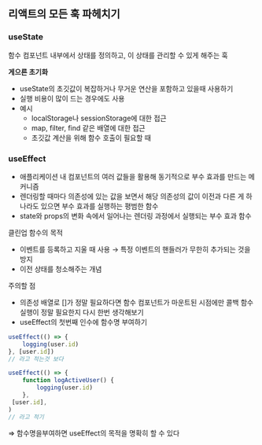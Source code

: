 ## 리액트의 모든 훅 파헤치기

### useState

함수 컴포넌트 내부에서 상태를 정의하고, 이 상태를 관리할 수 있게 해주는 훅

**게으른 초기화**

- useState의 초깃값이 복잡하거나 무거운 연산을 포함하고 있을때 사용하기
- 실행 비용이 많이 드는 경우에도 사용
- 예시
  - localStorage나 sessionStorage에 대한 접근
  - map, filter, find 같은 배열에 대한 접근
  - 초깃값 계산을 위해 함수 호출이 필요할 때

### useEffect

- 애플리케이션 내 컴포넌트의 여러 값들을 활용해 동기적으로 부수 효과를 만드는 메커니즘
- 렌더링할 때마다 의존성에 있는 값을 보면서 해당 의존성의 값이 이전과 다른 게 하나라도 있으면 부수 효과를 실행하는 평범한 함수
- state와 props의 변화 속에서 일어나는 렌더링 과정에서 실행되는 부수 효과 함수

클린업 함수의 목적

- 이벤트를 등록하고 지울 때 사용
  → 특정 이벤트의 핸들러가 무한히 추가되는 것을 방지
- 이전 상태를 청소해주는 개념

주의할 점

- 의존성 배열로 []가 정말 필요하다면 함수 컴포넌트가 마운트된 시점에만 콜백 함수 실행이 정말 필요한지 다시 한번 생각해보기
- useEffect의 첫번째 인수에 함수명 부여하기

```jsx
useEffect(() => {
	logging(user.id)
}, [user.id])
// 라고 적는것 보다

useEffect(() => {
	function logActiveUser() {
		logging(user.id)
	},
 [user.id],
)
// 라고 적기
```

⇒ 함수명을부여하면 useEffect의 목적을 명확히 할 수 있다
